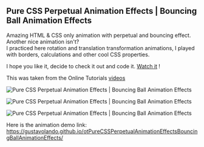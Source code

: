 ## Pure CSS Perpetual Animation Effects | Bouncing Ball Animation Effects

Amazing HTML & CSS only animation with perpetual and bouncing effect.
Another nice animation isn't?  
I practiced here rotation and translation transformation animations, I played with borders, calculations and other cool CSS properties.

I hope you like it, decide to check it out and code it.  [Watch it](https://gustavolando.github.io/otPureCSSPerpetualAnimationEffectsBouncingBallAnimationEffects/) !

This was taken from the Online Tutorials [videos](https://www.youtube.com/watch?v=wic06FA2J2Y)

![Pure CSS Perpetual Animation Effects | Bouncing Ball Animation Effects](https://gustavolando.github.io/otPureCSSPerpetualAnimationEffectsBouncingBallAnimationEffects/Bouncing%20Ball%20Animation%20Effects%201.png)

![Pure CSS Perpetual Animation Effects | Bouncing Ball Animation Effects](https://gustavolando.github.io/otPureCSSPerpetualAnimationEffectsBouncingBallAnimationEffects/Bouncing%20Ball%20Animation%20Effects%202.png)

![Pure CSS Perpetual Animation Effects | Bouncing Ball Animation Effects](https://gustavolando.github.io/otPureCSSPerpetualAnimationEffectsBouncingBallAnimationEffects/Bouncing%20Ball%20Animation%20Effects%203.png)

Here is the animation demo link:  https://gustavolando.github.io/otPureCSSPerpetualAnimationEffectsBouncingBallAnimationEffects/

